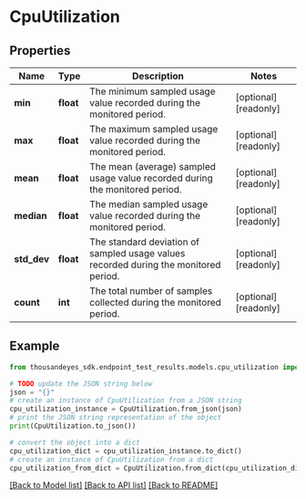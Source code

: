 # CpuUtilization


## Properties

Name | Type | Description | Notes
------------ | ------------- | ------------- | -------------
**min** | **float** | The minimum sampled usage value recorded during the monitored period. | [optional] [readonly] 
**max** | **float** | The maximum sampled usage value recorded during the monitored period. | [optional] [readonly] 
**mean** | **float** | The mean (average) sampled usage value recorded during the monitored period. | [optional] [readonly] 
**median** | **float** | The median sampled usage value recorded during the monitored period. | [optional] [readonly] 
**std_dev** | **float** | The standard deviation of sampled usage values recorded during the monitored period. | [optional] [readonly] 
**count** | **int** | The total number of samples collected during the monitored period. | [optional] [readonly] 

## Example

```python
from thousandeyes_sdk.endpoint_test_results.models.cpu_utilization import CpuUtilization

# TODO update the JSON string below
json = "{}"
# create an instance of CpuUtilization from a JSON string
cpu_utilization_instance = CpuUtilization.from_json(json)
# print the JSON string representation of the object
print(CpuUtilization.to_json())

# convert the object into a dict
cpu_utilization_dict = cpu_utilization_instance.to_dict()
# create an instance of CpuUtilization from a dict
cpu_utilization_from_dict = CpuUtilization.from_dict(cpu_utilization_dict)
```
[[Back to Model list]](../README.md#documentation-for-models) [[Back to API list]](../README.md#documentation-for-api-endpoints) [[Back to README]](../README.md)


